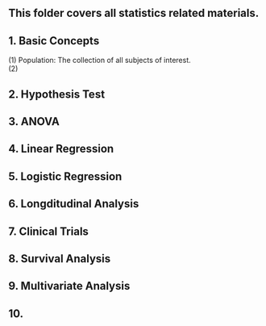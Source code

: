 ## This folder covers all statistics related materials.

## 1. Basic Concepts
(1) Population: The collection of all subjects of interest.
<br>(2) 

## 2. Hypothesis Test

## 3. ANOVA 

## 4. Linear Regression

## 5. Logistic Regression

## 6. Longditudinal Analysis

## 7. Clinical Trials

## 8. Survival Analysis

## 9. Multivariate Analysis

## 10. 
